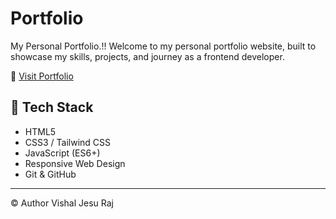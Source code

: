 # Portfolio
My Personal Portfolio.!!
Welcome to my personal portfolio website, built to showcase my skills, projects, and journey as a frontend developer.

🔗 [Visit Portfolio](https://your-username.github.io/your-repo-name)  


## 🧰 Tech Stack

- HTML5  
- CSS3 / Tailwind CSS  
- JavaScript (ES6+)  
- Responsive Web Design  
- Git & GitHub  

---

©️ Author
Vishal Jesu Raj
